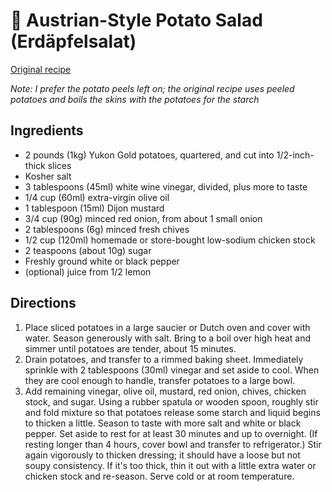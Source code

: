 # 🥔 Austrian-Style Potato Salad (Erdäpfelsalat)

[Original recipe](https://www.seriouseats.com/erdapfelsalat-austrian-style-potato-salad-recipe)

_Note: I prefer the potato peels left on; the original recipe uses peeled
potatoes and boils the skins with the potatoes for the starch_

## Ingredients

- 2 pounds (1kg) Yukon Gold potatoes, quartered, and cut into 1/2-inch-thick
  slices
- Kosher salt
- 3 tablespoons (45ml) white wine vinegar, divided, plus more to taste
- 1/4 cup (60ml) extra-virgin olive oil
- 1 tablespoon (15ml) Dijon mustard
- 3/4 cup (90g) minced red onion, from about 1 small onion
- 2 tablespoons (6g) minced fresh chives
- 1/2 cup (120ml) homemade or store-bought low-sodium chicken stock
- 2 teaspoons (about 10g) sugar
- Freshly ground white or black pepper
- (optional) juice from 1/2 lemon

## Directions

1. Place sliced potatoes in a large saucier or Dutch oven and cover with water.
   Season generously with salt. Bring to a boil over high heat and simmer until
   potatoes are tender, about 15 minutes.
2. Drain potatoes, and transfer to a rimmed baking sheet. Immediately sprinkle
   with 2 tablespoons (30ml) vinegar and set aside to cool. When they are cool
   enough to handle, transfer potatoes to a large bowl.
3. Add remaining vinegar, olive oil, mustard, red onion, chives, chicken stock,
   and sugar. Using a rubber spatula or wooden spoon, roughly stir and fold
   mixture so that potatoes release some starch and liquid begins to thicken a
   little. Season to taste with more salt and white or black pepper. Set aside
   to rest for at least 30 minutes and up to overnight. (If resting longer than
   4 hours, cover bowl and transfer to refrigerator.) Stir again vigorously to
   thicken dressing; it should have a loose but not soupy consistency. If it's
   too thick, thin it out with a little extra water or chicken stock and
   re-season. Serve cold or at room temperature.
